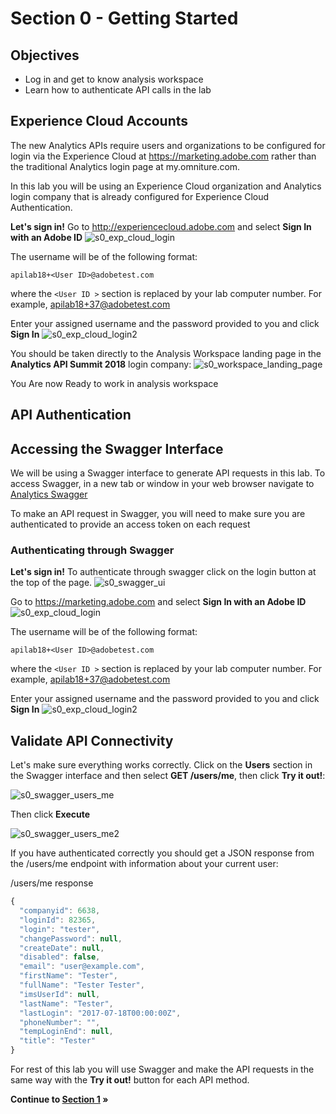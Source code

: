 Section 0 - Getting Started
====

Objectives
----
* Log in and get to know analysis workspace
* Learn how to authenticate API calls in the lab

Experience Cloud Accounts
----
The new Analytics APIs require users and organizations to be configured for login via the Experience Cloud at https://marketing.adobe.com rather than the traditional Analytics login page at my.omniture.com.

In this lab you will be using an Experience Cloud organization and Analytics login company that is already configured for Experience Cloud Authentication. 

**Let's sign in!**
Go to http://experiencecloud.adobe.com and select **Sign In with an Adobe ID**
![s0_exp_cloud_login](../../images/s0_exp_cloud_login.png?raw=true)

The username will be of the following format:

`apilab18+<User ID>@adobetest.com`

where the `<User ID >` section is replaced by your lab computer number.  For example, apilab18+37@adobetest.com

Enter your assigned username and the password provided to you and click **Sign In**
![s0_exp_cloud_login2](../../images/s0_exp_cloud_login2.png?raw=true)

You should be taken directly to the Analysis Workspace landing page in the **Analytics API Summit 2018** login company:
![s0_workspace_landing_page](../../images/s0_workspace_landing_page.png?raw=true)

You Are now Ready to work in analysis workspace


API Authentication
----


Accessing the Swagger Interface
----
We will be using a Swagger interface to generate API requests in this lab. To access Swagger, in a new tab or window in your web browser navigate to [Analytics Swagger](https://adobedocs.github.io/analytics-2.0-apis/)

To make an API request in Swagger, you will need to make sure you are authenticated to provide an access token on each request

### Authenticating through Swagger

**Let's sign in!**
To authenticate through swagger click on the login button at the top of the page. 
![s0_swagger_ui](../../images/s0_swagger_ui.png?raw=true)

Go to https://marketing.adobe.com and select **Sign In with an Adobe ID**
![s0_exp_cloud_login](../../images/s0_exp_cloud_login.png?raw=true)

The username will be of the following format:

`apilab18+<User ID>@adobetest.com`

where the `<User ID >` section is replaced by your lab computer number.  For example, apilab18+37@adobetest.com

Enter your assigned username and the password provided to you and click **Sign In**
![s0_exp_cloud_login2](../../images/s0_exp_cloud_login2.png?raw=true)


Validate API Connectivity
----
Let's make sure everything works correctly. Click on the **Users** section in the Swagger interface and then select **GET /users/me**, then click **Try it out!**:

![s0_swagger_users_me](../../images/s0_swagger_users_me_1.png?raw=true)

Then click **Execute**

![s0_swagger_users_me2](../../images/s0_swagger_users_me_2.png?raw=true)


If you have authenticated correctly you should get a JSON response from the /users/me endpoint with information about your current user:

/users/me response
```javascript
{
  "companyid": 6638,
  "loginId": 82365,
  "login": "tester",
  "changePassword": null,
  "createDate": null,
  "disabled": false,
  "email": "user@example.com",
  "firstName": "Tester",
  "fullName": "Tester Tester",
  "imsUserId": null,
  "lastName": "Tester",
  "lastLogin": "2017-07-18T00:00:00Z",
  "phoneNumber": "",
  "tempLoginEnd": null,
  "title": "Tester"
}
```

For rest of this lab you will use Swagger and make the API requests in the same way with the **Try it out!** button for each API method.

**Continue to [Section 1](../s1_api_intro) »**


